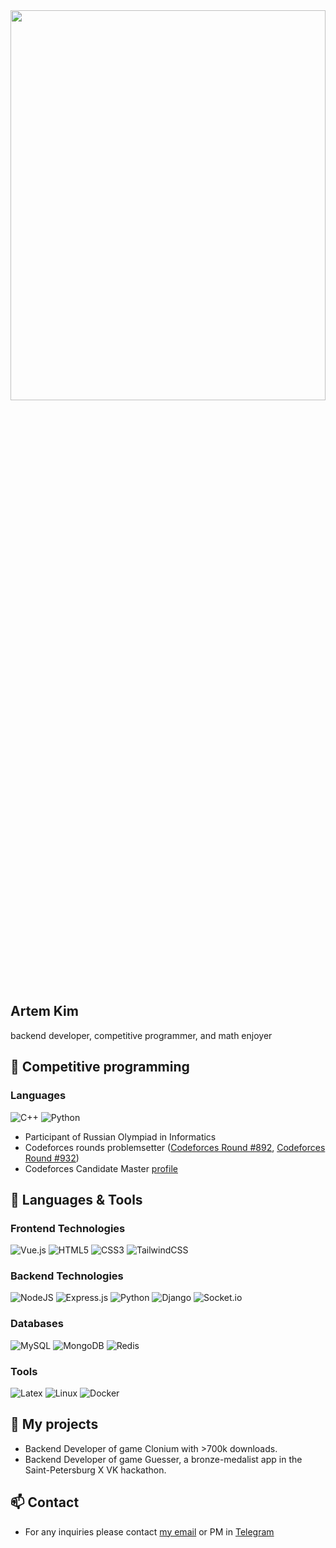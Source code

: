 <img width="100%" src="https://images-wixmp-ed30a86b8c4ca887773594c2.wixmp.com/f/a88779db-8448-4939-8780-b80484b79a89/dgihzp9-4af43a35-5ab4-40ed-b1d2-73f5e7c8a44f.png/v1/fill/w_1192,h_670,q_70,strp/frieren_by_endorfnn_dgihzp9-pre.jpg?token=eyJ0eXAiOiJKV1QiLCJhbGciOiJIUzI1NiJ9.eyJzdWIiOiJ1cm46YXBwOjdlMGQxODg5ODIyNjQzNzNhNWYwZDQxNWVhMGQyNmUwIiwiaXNzIjoidXJuOmFwcDo3ZTBkMTg4OTgyMjY0MzczYTVmMGQ0MTVlYTBkMjZlMCIsIm9iaiI6W1t7ImhlaWdodCI6Ijw9NzIwIiwicGF0aCI6IlwvZlwvYTg4Nzc5ZGItODQ0OC00OTM5LTg3ODAtYjgwNDg0Yjc5YTg5XC9kZ2loenA5LTRhZjQzYTM1LTVhYjQtNDBlZC1iMWQyLTczZjVlN2M4YTQ0Zi5wbmciLCJ3aWR0aCI6Ijw9MTI4MCJ9XV0sImF1ZCI6WyJ1cm46c2VydmljZTppbWFnZS5vcGVyYXRpb25zIl19.nTW3qImlnCDHv5-o2VSnZEqNa3ciZ0O3AhYKGKu5iDo" width="40%" height="40%" />

## Artem Kim
backend developer, competitive programmer, and math enjoyer

## 💖 Competitive programming

### Languages
![C++](https://img.shields.io/badge/c++-%2300599C.svg?style=for-the-badge&logo=c%2B%2B&logoColor=white)
![Python](https://img.shields.io/badge/python-3670A0?style=for-the-badge&logo=python&logoColor=ffdd54)

- Participant of Russian Olympiad in Informatics
- Codeforces rounds problemsetter ([Codeforces Round #892](https://codeforces.com/contest/1859), [Codeforces Round #932](https://codeforces.com/contest/1935))
- Codeforces Candidate Master [profile](https://codeforces.com/profile/i_love_penguins)

## 📇 Languages & Tools

### Frontend Technologies
![Vue.js](https://img.shields.io/badge/vuejs-%2335495e.svg?style=for-the-badge&logo=vuedotjs&logoColor=%234FC08D)
![HTML5](https://img.shields.io/badge/html5-%23E34F26.svg?style=for-the-badge&logo=html5&logoColor=white)
![CSS3](https://img.shields.io/badge/css3-%231572B6.svg?style=for-the-badge&logo=css3&logoColor=white)
![TailwindCSS](https://img.shields.io/badge/tailwindcss-%2338B2AC.svg?style=for-the-badge&logo=tailwind-css&logoColor=white)

### Backend Technologies
![NodeJS](https://img.shields.io/badge/node.js-6DA55F?style=for-the-badge&logo=node.js&logoColor=white)
![Express.js](https://img.shields.io/badge/express.js-%23404d59.svg?style=for-the-badge&logo=express&logoColor=%2361DAFB)
![Python](https://img.shields.io/badge/python-3670A0?style=for-the-badge&logo=python&logoColor=ffdd54)
![Django](https://img.shields.io/badge/django-%23092E20.svg?style=for-the-badge&logo=django&logoColor=white)
![Socket.io](https://img.shields.io/badge/Socket.io-black?style=for-the-badge&logo=socket.io&badgeColor=010101)

### Databases
![MySQL](https://img.shields.io/badge/mysql-4479A1.svg?style=for-the-badge&logo=mysql&logoColor=white)
![MongoDB](https://img.shields.io/badge/MongoDB-%234ea94b.svg?style=for-the-badge&logo=mongodb&logoColor=white)
![Redis](https://img.shields.io/badge/redis-%23DD0031.svg?style=for-the-badge&logo=redis&logoColor=white)

### Tools
![Latex](https://img.shields.io/badge/LaTeX-47A141?style=for-the-badge&logo=LaTeX&logoColor=white)
![Linux](https://img.shields.io/badge/Linux-FCC624?style=for-the-badge&logo=linux&logoColor=black)
![Docker](https://img.shields.io/badge/Docker-2CA5E0?style=for-the-badge&logo=docker&logoColor=white)


## 🌟 My projects
- Backend Developer of game Clonium with >700k downloads.
- Backend Developer of game Guesser, a bronze-medalist app in the Saint-Petersburg X VK hackathon.

## 📫 Contact
- For any inquiries please contact [my email](mailto:kkapitar@ya.ru) or PM in [Telegram](https://t.me/kapitar)

